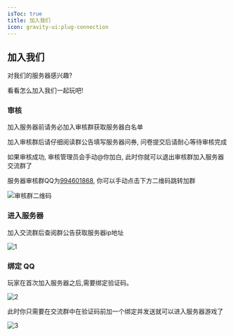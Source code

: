 ```yaml
---
isToc: true
title: 加入我们
icon: gravity-ui:plug-connection
---
```


## 加入我们

对我们的服务器感兴趣?

看看怎么加入我们一起玩吧!

### 审核

加入服务器前请务必加入审核群获取服务器白名单

加入审核群后请仔细阅读群公告填写服务器问券, 问卷提交后请耐心等待审核完成

如果审核成功, 审核管理员会手动@你加白, 此时你就可以退出审核群加入服务器交流群了

服务器审核群QQ为[994601868](https://qm.qq.com/q/3lejGE3APK), 你可以手动点击下方二维码跳转加群

![审核群二维码](https://orangecraftmc.obs.cn-south-1.myhuaweicloud.com/join/qccode.png)

### 进入服务器

加入交流群后查阅群公告获取服务器ip地址

![1](https://orangecraftmc.obs.cn-south-1.myhuaweicloud.com/join/1.png)

### 绑定 QQ

玩家在首次加入服务器之后,需要绑定验证码。

![2](https://orangecraftmc.obs.cn-south-1.myhuaweicloud.com/join/2.png)

此时你只需要在交流群中在验证码前加一个绑定并发送就可以进入服务器游戏了

![3](https://orangecraftmc.obs.cn-south-1.myhuaweicloud.com/join/3.png)
